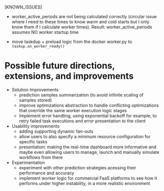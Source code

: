 [KNOWN_ISSUES]
- worker_active_periods are not being calculated correctly (circular issue where I need to these times to know warm and cold starts but I only know them if I calculate worker times). Result: worker_active_periods assumes NO worker startup time

- move taskdup + preload logic from the docker worker.py to `taskup.on_worker_ready()`

# Possible future directions, extensions, and improvements
- Solution Improvements
    - prediction samples summarization (to avoid infinite scaling of samples stored)
    - improve optimizations abstraction to handle conflicting optimizations that override the same worker execution logic stages
    - Implement error handling, using exponential backoff for example, to retry failed task executions and error presentation to the client
- Usability improvements
    - adding supporting dynamic fan-outs
    - allow users to also specify a minimum resource configuration for specific tasks
    - presentation: making the real-time dashboard more informative and maybe even allowing users to manage, launch and manually simulate workflows from there
- Experimentation
    - experiment with other prediction strategies acessing their performance and accuracy
    - implement worker logic for commercial FaaS platforms to see how it performs under higher instability, in a more realistic environment